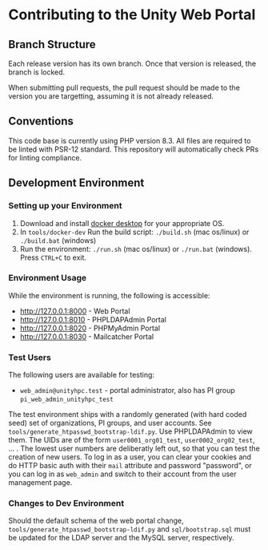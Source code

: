 # Contributing to the Unity Web Portal

## Branch Structure

Each release version has its own branch. Once that version is released, the branch is locked.

When submitting pull requests, the pull request should be made to the version you are targetting, assuming it is not already released.

## Conventions

This code base is currently using PHP version 8.3. All files are required to be linted with PSR-12 standard. This repository will automatically check PRs for linting compliance.

## Development Environment

### Setting up your Environment

1. Download and install [docker desktop](https://www.docker.com/products/docker-desktop/) for your appropriate OS.
1. In `tools/docker-dev` Run the build script: `./build.sh` (mac os/linux) or `./build.bat` (windows)
1. Run the environment: `./run.sh` (mac os/linux) or `./run.bat` (windows). Press `CTRL+C` to exit.

### Environment Usage

While the environment is running, the following is accessible:

* http://127.0.0.1:8000 - Web Portal
* http://127.0.0.1:8010 - PHPLDAPAdmin Portal
* http://127.0.0.1:8020 - PHPMyAdmin Portal
* http://127.0.0.1:8030 - Mailcatcher Portal

### Test Users

The following users are available for testing:

* `web_admin@unityhpc.test` - portal administrator, also has PI group `pi_web_admin_unityhpc_test`

The test environment ships with a randomly generated (with hard coded seed) set of organizations, PI groups, and user accounts. See `tools/generate_htpasswd_bootstrap-ldif.py`. Use PHPLDAPAdmin to view them. The UIDs are of the form `user0001_org01_test`, `user0002_org02_test`, ... . The lowest user numbers are deliberatly left out, so that you can test the creation of new users. To log in as a user, you can clear your cookies and do HTTP basic auth with their `mail` attribute and password "password", or you can log in as `web_admin` and switch to their account from the user management page.

### Changes to Dev Environment

Should the default schema of the web portal change, `tools/generate_htpasswd_bootstrap-ldif.py` and `sql/bootstrap.sql` must be updated for the LDAP server and the MySQL server, respectively.
